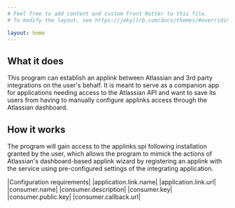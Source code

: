```yaml
---
# Feel free to add content and custom Front Matter to this file.
# To modify the layout, see https://jekyllrb.com/docs/themes/#overriding-theme-defaults

layout: home
---
```

## What it does
This program can establish an applink between Atlassian and 3rd party integrations on the user's behalf.  It is meant to serve as a companion app for applications needing access to the Atlassian API and want to save its users from having to manually configure applinks access through the Atlassian dashboard.

## How it works
The program will gain access to the applinks.spi following installation granted by the user, which allows the program to mimick the actions of Atlassian's dashboard-based applink wizard by registering an applink with the service using pre-configured settings of the integrating application.

|Configuration requirements|
|application.link.name|
|application.link.url|
|consumer.name|
|consumer.description|
|consumer.key|
|consumer.public.key|
|consumer.callback.url|
